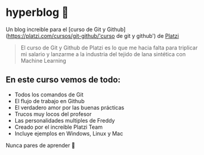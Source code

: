 # hyperblog 💚
Un blog increible para el [curso de Git y Github](https://platzi.com/cursos/git-github/'curso de git y github') de [Platzi](https://platzi.com/'Platzi)
>El curso de Git y Github de Platzi es lo que me hacia falta para triplicar mi salario y lanzarme a la industria del tejido de lana sintética con Machine Learning

## En este curso vemos de todo:
* Todos los comandos de Git
* El flujo de trabajo en Github
* El verdadero amor por las buenas prácticas
* Trucos muy locos del profesor
* Las personalidades multiples de Freddy
* Creado por el increible Platzi Team
* Incluye ejemplos en Windows, Linux y Mac

Nunca pares de aprender 💚